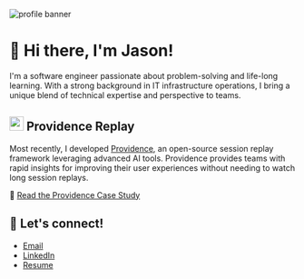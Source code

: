 ![profile banner](https://media.licdn.com/dms/image/v2/D5616AQHA7oLvfoVm8g/profile-displaybackgroundimage-shrink_350_1400/profile-displaybackgroundimage-shrink_350_1400/0/1734114398308?e=1739404800&v=beta&t=9imH9JoOLV_IsEAfoL9XQU9icMfs83uCjlMj-3k4oyA)

# 👋 Hi there, I'm Jason!

I'm a software engineer passionate about problem-solving and life-long learning. With a strong background in IT infrastructure operations, I bring a unique blend of technical expertise and perspective to teams.

## <img src="https://providence-replay.github.io/favicon.ico" alt="providence logo" width="25" height="25"> Providence Replay

Most recently, I developed [Providence](https://github.com/providence-replay), an open-source session replay framework leveraging advanced AI tools. Providence provides teams with rapid insights for improving their user experiences without needing to watch long session replays.

📖 [Read the Providence Case Study](https://providence-replay.github.io/background.html)

## 🤝 Let's connect!

- [Email](mailto:jasonjabarjones@gmail.com)
- [LinkedIn](https://www.linkedin.com/in/jasonjabarjones/)
- [Resume](https://flowcv.com/resume/tvf5fuwima)

<!---
JsunJ/JsunJ is a ✨ special ✨ repository because its `README.md` (this file) appears on your GitHub profile.
You can click the Preview link to take a look at your changes.
--->
